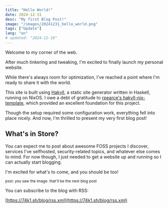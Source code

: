 ```yaml
---
title: "Hello World!"
date: 2024-12-31
desc: "My first Blog Post!"
image: "/images/20241231_hello_world.png"
tags: ["Update"]
lang: "en"
# updated: "2024-12-10"
---
```


Welcome to my corner of the web.

After much tinkering and tweaking, I'm excited to finally launch my personal website.

While there's always room for optimization, I've reached a point where I'm ready to share it with the world.

This site is built using [Hakyll](https://jaspervdj.be/hakyll/), a static site generator written in Haskell, running on NixOS. I owe a debt of gratitude to [rpearce's hakyll-nix-template](https://github.com/rpearce/hakyll-nix-template), which provided an excellent foundation for this project.

Though the setup required some configuration work, everything fell into place nicely. And now, I'm thrilled to present my <span class="accent1">very first</span> blog post!

## What's in Store?

You can expect me to post about awesome FOSS projects I discover, services I've selfhosted, security-related topics, and whatever else comes to mind. For now though, I just needed to get a website up and running so I can actually start blogging.

I'm excited for what's to come, and you should be too!

<small>psst: you saw the image. that'll be the next blog post</small>

You can subscribe to the blog with RSS:

[https://74k1.sh/blog/rss.xml](https://74k1.sh/blog/rss.xml)
